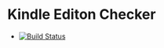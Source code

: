 # Kindle Editon Checker

* [![Build Status](https://travis-ci.org/y-yagi/kindle-edition-checker.svg?branch=master)](https://travis-ci.org/y-yagi/kindle-edition-checker)
